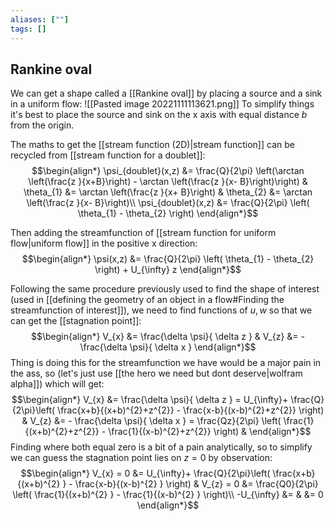 ```yaml
---
aliases: [""]
tags: []
---
```


## Rankine oval

We can get a shape called a [[Rankine oval]] by placing a source and a sink in a uniform flow:
![[Pasted image 20221111113621.png]]
To simplify things it's best to place the source and sink on the x axis with equal distance $b$ from the origin.

The maths to get the [[stream function (2D)|stream function]] can be recycled from [[stream function for a doublet]]:
$$\begin{align*}
\psi_{doublet}(x,z) &=  \frac{Q}{2\pi} \left(\arctan \left(\frac{z }{x+B}\right) - \arctan \left(\frac{z }{x- B}\right)\right) & \theta_{1} &= \arctan \left(\frac{z }{x+ B}\right) & \theta_{2} &= \arctan \left(\frac{z }{x- B}\right)\\
\psi_{doublet}(x,z) &=  \frac{Q}{2\pi} \left(  \theta_{1} - \theta_{2} \right)
\end{align*}$$

Then adding the streamfunction of [[stream function for uniform flow|uniform flow]] in the positive x direction:
$$\begin{align*}
\psi(x,z) &=  \frac{Q}{2\pi} \left(  \theta_{1} - \theta_{2} \right) + U_{\infty} z
\end{align*}$$

Following the same procedure previously used to find the shape of interest (used in [[defining the geometry of an object in a flow#Finding the streamfunction of interest]]), we need to find functions of $u,w$ so that we can get the [[stagnation point]]:
$$\begin{align*}
 V_{x} &=  \frac{\delta \psi}{ \delta z } & V_{z} &=  - \frac{\delta \psi}{ \delta x } 
\end{align*}$$
Thing is doing this for the streamfunction we have would be a major pain in the ass, so (let's just use [[the hero we need but dont deserve|wolfram alpha]]) which will get:
$$\begin{align*}
 V_{x} &=  \frac{\delta \psi}{ \delta z } = U_{\infty}+ \frac{Q}{2\pi}\left( \frac{x+b}{(x+b)^{2}+z^{2}} - \frac{x-b}{(x-b)^{2}+z^{2}} \right) & V_{z} &=  - \frac{\delta \psi}{ \delta x } = \frac{Qz}{2\pi} \left( \frac{1}{(x+b)^{2}+z^{2}} - \frac{1}{(x-b)^{2}+z^{2}} \right) & 
\end{align*}$$
Finding where both equal zero is a bit of a pain analytically, so to simplify we can guess the stagnation point lies on $z=0$ by observation:
$$\begin{align*}
V_{x} = 0 &=  U_{\infty}+ \frac{Q}{2\pi}\left( \frac{x+b}{(x+b)^{2} } - \frac{x-b}{(x-b)^{2} } \right) & V_{z} = 0 &=    \frac{Q0}{2\pi} \left( \frac{1}{(x+b)^{2} } - \frac{1}{(x-b)^{2} } \right)\\
 -U_{\infty} &= & &= 0
\end{align*}$$

